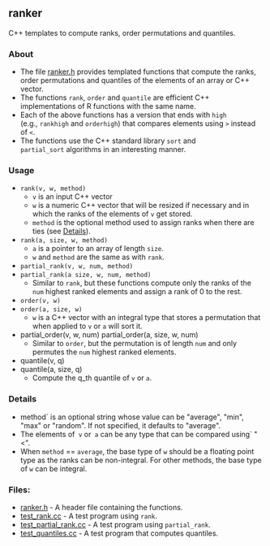 ## ranker
C++ templates to compute ranks, order permutations and quantiles.


### About
- The file [ranker.h](ranker.h) provides templated functions that compute the
  ranks, order permutations and quantiles of the elements of an array or C++
  vector.
- The functions `rank`, `order` and `quantile` are efficient C++
  implementations of R functions with the same name.
- Each of the above functions has a version that ends with `high`
  (e.g., `rankhigh` and `orderhigh`) that compares elements using `>`
  instead of `<`.
- The functions use the C++ standard library `sort` and
  `partial_sort` algorithms in an interesting manner.

### Usage
- `rank(v, w, method)`
  - `v` is an input C++ vector
  - `w` is a numeric C++ vector that will be resized if
    necessary and in which the ranks of the elements
    of `v` get stored.
  - `method` is the optional method used to assign ranks
    when there are ties (see [Details](#details)).
- `rank(a, size, w, method)`
  - `a` is a pointer to an array of length `size`.
  - `w` and `method` are the same as with `rank`.
- `partial_rank(v, w, num, method)`
- `partial_rank(a size, w, num, method)`
  - Similar to `rank`, but these functions compute only
    the ranks of the `num` highest ranked elements and
    assign a rank of 0 to the rest.
- `order(v, w)`
- `order(a, size, w)`
  - `w` is a C++ vector with an integral type that
    stores a permutation that when applied
    to `v` or `a` will sort it.
- partial_order(v, w, num)
  partial_order(a, size, w, num)
  - Similar to `order`, but the permutation is of length
    `num` and only permutes the `num` highest ranked
    elements.
- quantile(v, q)
- quantile(a, size, q)
  - Compute the q_th quantile of `v` or `a`.

### Details
- method` is an optional string whose value can be
  "average", "min", "max" or "random". If not specified,
  it defaults to "average".
- The elements of` v` or` a` can be any type that can be
  compared using` "<".
- When `method` == `average`, the base type
  of `w` should be a floating point type as the ranks
  can be non-integral. For other methods, the base type
  of `w` can be integral.

### Files:
 - [ranker.h](ranker.h) - A header file containing the functions.
 - [test_rank.cc](test_rank.cc) - A test program using `rank`.
 - [test_partial_rank.cc](test_partial_rank.cc) - A test program using `partial_rank`.
 - [test_quantiles.cc](test_quantiles.cc) - A test program that computes quantiles.
